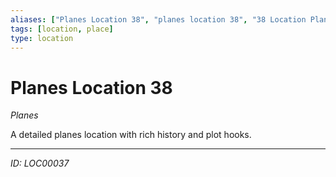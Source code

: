 ```yaml
---
aliases: ["Planes Location 38", "planes location 38", "38 Location Planes"]
tags: [location, place]
type: location
---
```


# Planes Location 38

*Planes*

A detailed planes location with rich history and plot hooks.

---
*ID: LOC00037*